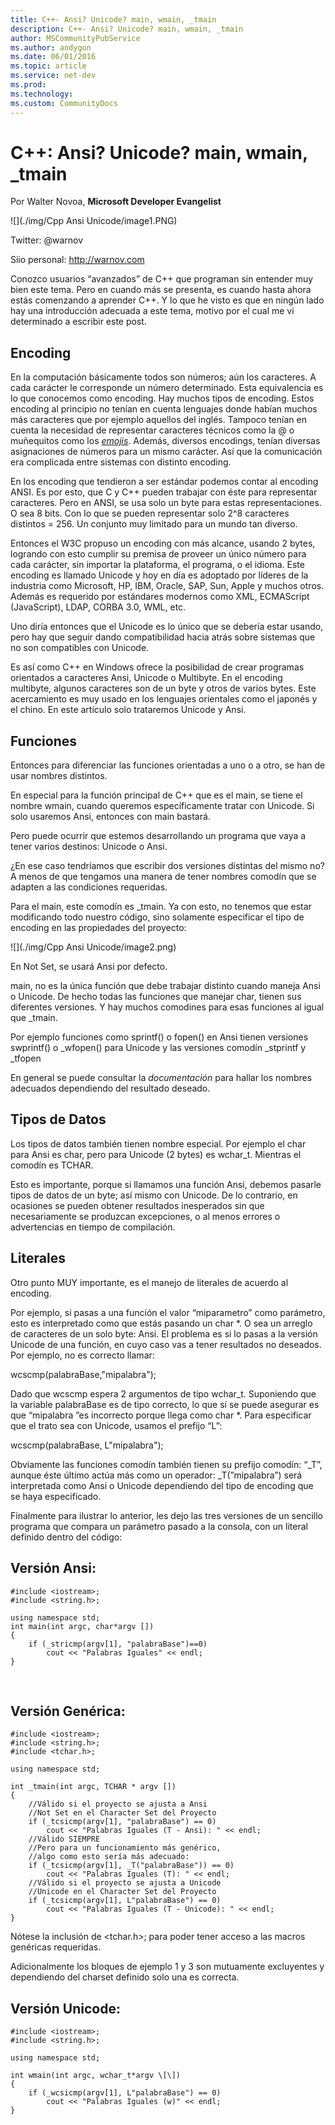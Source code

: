 ```yaml
---
title: C++- Ansi? Unicode? main, wmain, _tmain
description: C++- Ansi? Unicode? main, wmain, _tmain
author: MSCommunityPubService
ms.author: andygon
ms.date: 06/01/2016
ms.topic: article
ms.service: net-dev
ms.prod: 
ms.technology:
ms.custom: CommunityDocs
---
```


# C++: Ansi? Unicode? main, wmain, _tmain

Por Walter Novoa, **Microsoft Developer Evangelist**

![](./img/Cpp  Ansi Unicode/image1.PNG)

Twitter: @warnov

Siio personal: <http://warnov.com>

Conozco usuarios “avanzados” de C++ que programan sin entender muy bien
este tema. Pero en cuando más se presenta, es cuando hasta ahora estás
comenzando a aprender C++. Y lo que he visto es que en ningún lado hay
una introducción adecuada a este tema, motivo por el cual me vi
determinado a escribir este post.

Encoding
--------

En la computación básicamente todos son números; aún los caracteres. A
cada carácter le corresponde un número determinado. Esta equivalencia es
lo que conocemos como encoding. Hay muchos tipos de encoding. Estos
encoding al principio no tenían en cuenta lenguajes donde habían muchos
más caracteres que por ejemplo aquellos del inglés. Tampoco tenían en
cuenta la necesidad de representar caracteres técnicos como la @ o
muñequitos como los
[*emojis*](http://warnov.tumblr.com/post/54068776944/hay-curiosidades-y-luego-los-emojis).
Además, diversos encodings, tenían diversas asignaciones de números para
un mismo carácter. Así que la comunicación era complicada entre sistemas
con distinto encoding.

En los encoding que tendieron a ser estándar podemos contar al encoding
ANSI. Es por esto, que C y C++ pueden trabajar con éste para representar
caracteres. Pero en ANSI, se usa solo un byte para estas
representaciones. O sea 8 bits. Con lo que se pueden representar solo
2^8 caracteres distintos = 256. Un conjunto muy limitado para un mundo
tan diverso.

Entonces el W3C propuso un encoding con más alcance, usando 2 bytes,
logrando con esto cumplir su premisa de proveer un único número para
cada carácter, sin importar la plataforma, el programa, o el idioma.
Este encoding es llamado Unicode y hoy en día es adoptado por líderes de
la industria como Microsoft, HP, IBM, Oracle, SAP, Sun, Apple y muchos
otros. Además es requerido por estándares modernos como XML, ECMAScript
(JavaScript), LDAP, CORBA 3.0, WML, etc.

Uno diría entonces que el Unicode es lo único que se debería estar
usando, pero hay que seguir dando compatibilidad hacia atrás sobre
sistemas que no son compatibles con Unicode.

Es así como C++ en Windows ofrece la posibilidad de crear programas
orientados a caracteres Ansi, Unicode o Multibyte. En el encoding
multibyte, algunos caracteres son de un byte y otros de varios bytes.
Este acercamiento es muy usado en los lenguajes orientales como el
japonés y el chino. En este artículo solo trataremos Unicode y Ansi.

Funciones
---------

Entonces para diferenciar las funciones orientadas a uno o a otro, se
han de usar nombres distintos.

En especial para la función principal de C++ que es el main, se tiene el
nombre wmain, cuando queremos específicamente tratar con Unicode. Si
solo usaremos Ansi, entonces con main bastará.

Pero puede ocurrir que estemos desarrollando un programa que vaya a
tener varios destinos: Unicode o Ansi.

¿En ese caso tendríamos que escribir dos versiones distintas del mismo
no? A menos de que tengamos una manera de tener nombres comodín que se
adapten a las condiciones requeridas.

Para el main, este comodín es \_tmain. Ya con esto, no tenemos que estar
modificando todo nuestro código, sino solamente especificar el tipo de
encoding en las propiedades del proyecto:

![](./img/Cpp  Ansi Unicode/image2.png)
    

En Not Set, se usará Ansi por defecto.

main, no es la única función que debe trabajar distinto cuando maneja
Ansi o Unicode. De hecho todas las funciones que manejar char, tienen
sus diferentes versiones. Y hay muchos comodines para esas funciones al
igual que \_tmain.

Por ejemplo funciones como sprintf() o fopen() en Ansi tienen versiones
swprintf() o \_wfopen() para Unicode y las versiones comodín \_stprintf
y \_tfopen

En general se puede consultar la *documentación* para hallar los nombres
adecuados dependiendo del resultado deseado.

Tipos de Datos
--------------

Los tipos de datos también tienen nombre especial. Por ejemplo el char
para Ansi es char, pero para Unicode (2 bytes) es wchar\_t. Mientras el
comodín es TCHAR.

Esto es importante, porque si llamamos una función Ansi, debemos pasarle
tipos de datos de un byte; así mismo con Unicode. De lo contrario, en
ocasiones se pueden obtener resultados inesperados sin que
necesariamente se produzcan excepciones, o al menos errores o
advertencias en tiempo de compilación.

Literales
---------

Otro punto MUY importante, es el manejo de literales de acuerdo al
encoding.

Por ejemplo, si pasas a una función el valor “miparametro” como
parámetro, esto es interpretado como que estás pasando un char \*. O sea
un arreglo de caracteres de un solo byte: Ansi. El problema es si lo
pasas a la versión Unicode de una función, en cuyo caso vas a tener
resultados no deseados. Por ejemplo, no es correcto llamar:

wcscmp(palabraBase,"mipalabra");

Dado que wcscmp espera 2 argumentos de tipo wchar\_t. Suponiendo que la
variable palabraBase es de tipo correcto, lo que sí se puede asegurar es
que “mipalabra ”es incorrecto porque llega como char \*. Para
especificar que el trato sea con Unicode, usamos el prefijo “L”:

wcscmp(palabraBase, L"mipalabra");

Obviamente las funciones comodín también tienen su prefijo comodín:
“\_T”, aunque éste último actúa más como un operador: \_T(”mipalabra”)
será interpretada como Ansi o Unicode dependiendo del tipo de encoding
que se haya especificado.

Finalmente para ilustrar lo anterior, les dejo las tres versiones de un
sencillo programa que compara un parámetro pasado a la consola, con un
literal definido dentro del código:

Versión Ansi:
-------------



    #include <iostream>;
    #include <string.h>;
    
    using namespace std;
    int main(int argc, char*argv [])
    {
        if (_stricmp(argv[1], "palabraBase")==0)
            cout << "Palabras Iguales" << endl;
    }

 

Versión Genérica:
-----------------

    #include <iostream>;
    #include <string.h>;
    #include <tchar.h>;
    
    using namespace std;
    
    int _tmain(int argc, TCHAR * argv [])
    {
        //Válido si el proyecto se ajusta a Ansi
        //Not Set en el Character Set del Proyecto
        if (_tcsicmp(argv[1], "palabraBase") == 0)
            cout << "Palabras Iguales (T - Ansi): " << endl;
        //Válido SIEMPRE
        //Pero para un funcionamiento más genérico,
        //algo como esto sería más adecuado:
        if (_tcsicmp(argv[1], _T("palabraBase")) == 0)
            cout << "Palabras Iguales (T): " << endl;
        //Válido si el proyecto se ajusta a Unicode
        //Unicode en el Character Set del Proyecto
        if (_tcsicmp(argv[1], L"palabraBase") == 0)
            cout << "Palabras Iguales (T - Unicode): " << endl;
    }

Nótese la inclusión de <tchar.h>; para poder tener acceso a las macros genéricas requeridas.

Adicionalmente los bloques de ejemplo 1 y 3 son mutuamente excluyentes y dependiendo del charset definido solo una es correcta.

Versión Unicode:
----------------

    #include <iostream>;
    #include <string.h>;

    using namespace std;

    int wmain(int argc, wchar_t*argv \[\])
    {
        if (_wcsicmp(argv[1], L"palabraBase") == 0)
            cout << "Palabras Iguales (w)" << endl;
    }







